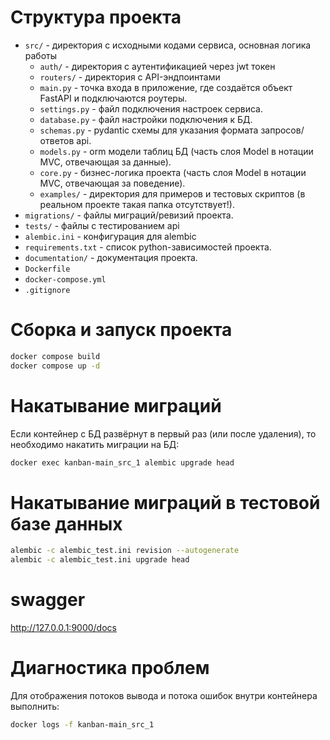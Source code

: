 # Структура проекта

- `src/` - директория с исходными кодами сервиса, основная логика работы
  - `auth/` - директория с аутентификацией через jwt токен
  - `routers/` - директория с API-эндпоинтами
  - `main.py` - точка входа в приложение, где создаётся объект FastAPI и подключаются роутеры.
  - `settings.py` - файл подключения настроек сервиса.
  - `database.py` - файл настройки подключения к БД.
  - `schemas.py` - pydantic схемы для указания формата запросов/ответов api.
  - `models.py` - orm модели таблиц БД (часть слоя Model в нотации MVC, отвечающая за данные).
  - `core.py` - бизнес-логика проекта (часть слоя Model в нотации MVC, отвечающая за поведение).
  - `examples/` - директория для примеров и тестовых скриптов (в реальном проекте такая папка отсутствует!).
- `migrations/` - файлы миграций/ревизий проекта.
- `tests/`      - файлы с тестированием api   
- `alembic.ini` - конфигурация для alembic
- `requirements.txt` - список python-зависимостей проекта.
- `documentation/` - документация проекта.
- `Dockerfile`
- `docker-compose.yml`
- `.gitignore`


# Сборка и запуск проекта

```bash
docker compose build 
docker compose up -d 
```

# Накатывание миграций

Если контейнер с БД развёрнут в первый раз (или после удаления), то необходимо накатить миграции на БД:

```bash
docker exec kanban-main_src_1 alembic upgrade head
```

# Накатывание миграций в тестовой базе данных

```bash
alembic -c alembic_test.ini revision --autogenerate
alembic -c alembic_test.ini upgrade head
```

# swagger

http://127.0.0.1:9000/docs

# Диагностика проблем

Для отображения потоков вывода и потока ошибок внутри контейнера выполнить:

```bash
docker logs -f kanban-main_src_1
```
